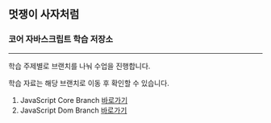 ## 멋쟁이 사자처럼

### 코어 자바스크립트 학습 저장소

---

학습 주제별로 브랜치를 나눠 수업을 진행합니다.

학습 자료는 해당 브랜치로 이동 후 확인할 수 있습니다.


1. JavaScript Core Branch [바로가기](https://github.com/asdfqaz74/core-javascript/tree/01.core)
2. JavaScript Dom Branch [바로가기](https://www.naver.com)